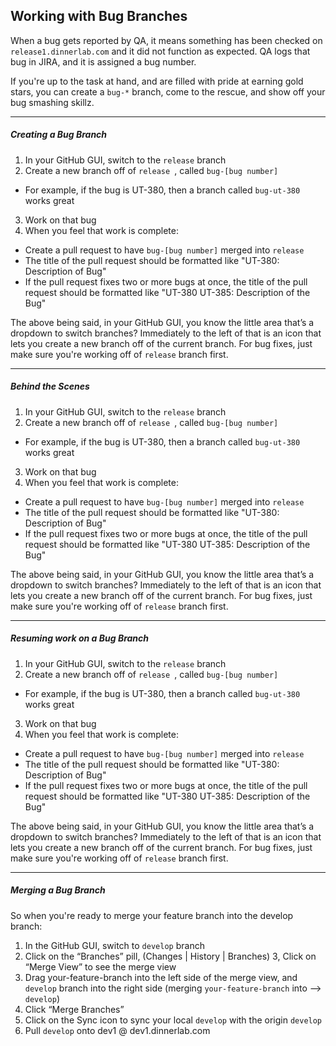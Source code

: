 ## Working with Bug Branches

When a bug gets reported by QA, it means something has been checked on `release1.dinnerlab.com` and it did not function as expected. QA logs that bug in JIRA, and it is assigned a bug number.

If you're up to the task at hand, and are filled with pride at earning gold stars, you can create a `bug-*` branch, come to the rescue, and show off your bug smashing skillz.

***

##### Creating a Bug Branch

1. In your GitHub GUI, switch to the `release` branch
2. Create a new branch off of `release `, called `bug-[bug number]`
  - For example, if the bug is UT-380, then a branch called `bug-ut-380` works great
3. Work on that bug
4. When you feel that work is complete:
  - Create a pull request to have `bug-[bug number]` merged into `release`
  - The title of the pull request should be formatted like "UT-380: Description of Bug"
  - If the pull request fixes two or more bugs at once, the title of the pull request should be formatted like "UT-380 UT-385: Description of the Bug"

The above being said, in your GitHub GUI, you know the little area that’s a dropdown to switch branches? Immediately to the left of that is an icon that lets you create a new branch off of the current branch. For bug fixes, just make sure you're working off of `release` branch first.

***

##### Behind the Scenes

1. In your GitHub GUI, switch to the `release` branch
2. Create a new branch off of `release `, called `bug-[bug number]`
  - For example, if the bug is UT-380, then a branch called `bug-ut-380` works great
3. Work on that bug
4. When you feel that work is complete:
  - Create a pull request to have `bug-[bug number]` merged into `release`
  - The title of the pull request should be formatted like "UT-380: Description of Bug"
  - If the pull request fixes two or more bugs at once, the title of the pull request should be formatted like "UT-380 UT-385: Description of the Bug"

The above being said, in your GitHub GUI, you know the little area that’s a dropdown to switch branches? Immediately to the left of that is an icon that lets you create a new branch off of the current branch. For bug fixes, just make sure you're working off of `release` branch first.

***

##### Resuming work on a Bug Branch

1. In your GitHub GUI, switch to the `release` branch
2. Create a new branch off of `release `, called `bug-[bug number]`
  - For example, if the bug is UT-380, then a branch called `bug-ut-380` works great
3. Work on that bug
4. When you feel that work is complete:
  - Create a pull request to have `bug-[bug number]` merged into `release`
  - The title of the pull request should be formatted like "UT-380: Description of Bug"
  - If the pull request fixes two or more bugs at once, the title of the pull request should be formatted like "UT-380 UT-385: Description of the Bug"

The above being said, in your GitHub GUI, you know the little area that’s a dropdown to switch branches? Immediately to the left of that is an icon that lets you create a new branch off of the current branch. For bug fixes, just make sure you're working off of `release` branch first.

***

##### Merging a Bug Branch
So when you're ready to merge your feature branch into the develop branch:

1. In the GitHub GUI, switch to `develop` branch
2. Click on the “Branches” pill,  (Changes | History | Branches)
3, Click on “Merge View” to see the merge view
4. Drag your-feature-branch into the left side of the merge view, and `develop` branch into the right side (merging `your-feature-branch` into —> `develop`)
5. Click “Merge Branches”
6. Click on the Sync icon to sync your local `develop` with the origin `develop`
7. Pull `develop` onto dev1 @ dev1.dinnerlab.com
